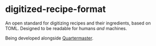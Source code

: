 # digitized-recipe-format
An open standard for digitizing recipes and their ingredients, based on TOML. Designed to be readable for humans *and* machines.

Being developed alongside [Quartermaster](https://github.com/sudo-nano/quartermaster).
